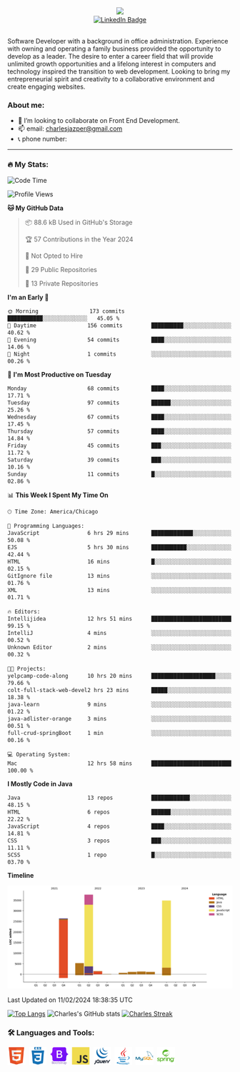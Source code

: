 <div id="header" align="center">
  <img src="https://media.giphy.com/media/O2PhyxtkFwCtUO6nen/giphy.gif" width="100"/>
</div>

<div id="badges" align="center">
  <a href="https://www.linkedin.com/in/charles-jazper/">
    <img src="https://img.shields.io/badge/LinkedIn-blue?style=for-the-badge&logo=linkedin&logoColor=white" alt="LinkedIn Badge"/>
  </a>
</div>

<div id="profile-views" align="center">
  <img src="https://komarev.com/ghpvc/?username=charlesaggasid&style=flat-square&color=blue" alt=""/>
</div>

Software Developer with a background in office administration. Experience with owning and operating a family business provided the opportunity to develop as a leader. The desire to enter a career field that will provide unlimited growth opportunities and a lifelong interest in computers and technology inspired the transition to web development. Looking to bring my entrepreneurial spirit and creativity to a collaborative environment and create engaging websites.

### About me:
- 💞️ I’m looking to collaborate on Front End Development.
- 📫 email: charlesjazper@gmail.com
- 📞 phone number: 
---
### 🔥 My Stats:
<!--START_SECTION:waka-->
![Code Time](http://img.shields.io/badge/Code%20Time-468%20hrs%2058%20mins-blue)

![Profile Views](http://img.shields.io/badge/Profile%20Views-187-blue)

**🐱 My GitHub Data** 

> 📦 88.6 kB Used in GitHub's Storage 
 > 
> 🏆 57 Contributions in the Year 2024
 > 
> 🚫 Not Opted to Hire
 > 
> 📜 29 Public Repositories 
 > 
> 🔑 13 Private Repositories 
 > 
**I'm an Early 🐤** 

```text
🌞 Morning                173 commits         ███████████░░░░░░░░░░░░░░   45.05 % 
🌆 Daytime                156 commits         ██████████░░░░░░░░░░░░░░░   40.62 % 
🌃 Evening                54 commits          ████░░░░░░░░░░░░░░░░░░░░░   14.06 % 
🌙 Night                  1 commits           ░░░░░░░░░░░░░░░░░░░░░░░░░   00.26 % 
```
📅 **I'm Most Productive on Tuesday** 

```text
Monday                   68 commits          ████░░░░░░░░░░░░░░░░░░░░░   17.71 % 
Tuesday                  97 commits          ██████░░░░░░░░░░░░░░░░░░░   25.26 % 
Wednesday                67 commits          ████░░░░░░░░░░░░░░░░░░░░░   17.45 % 
Thursday                 57 commits          ████░░░░░░░░░░░░░░░░░░░░░   14.84 % 
Friday                   45 commits          ███░░░░░░░░░░░░░░░░░░░░░░   11.72 % 
Saturday                 39 commits          ███░░░░░░░░░░░░░░░░░░░░░░   10.16 % 
Sunday                   11 commits          █░░░░░░░░░░░░░░░░░░░░░░░░   02.86 % 
```


📊 **This Week I Spent My Time On** 

```text
🕑︎ Time Zone: America/Chicago

💬 Programming Languages: 
JavaScript               6 hrs 29 mins       █████████████░░░░░░░░░░░░   50.08 % 
EJS                      5 hrs 30 mins       ███████████░░░░░░░░░░░░░░   42.44 % 
HTML                     16 mins             █░░░░░░░░░░░░░░░░░░░░░░░░   02.15 % 
GitIgnore file           13 mins             ░░░░░░░░░░░░░░░░░░░░░░░░░   01.76 % 
XML                      13 mins             ░░░░░░░░░░░░░░░░░░░░░░░░░   01.71 % 

🔥 Editors: 
Intellijidea             12 hrs 51 mins      █████████████████████████   99.15 % 
IntelliJ                 4 mins              ░░░░░░░░░░░░░░░░░░░░░░░░░   00.52 % 
Unknown Editor           2 mins              ░░░░░░░░░░░░░░░░░░░░░░░░░   00.32 % 

🐱‍💻 Projects: 
yelpcamp-code-along      10 hrs 20 mins      ████████████████████░░░░░   79.66 % 
colt-full-stack-web-devel2 hrs 23 mins       █████░░░░░░░░░░░░░░░░░░░░   18.38 % 
java-learn               9 mins              ░░░░░░░░░░░░░░░░░░░░░░░░░   01.22 % 
java-adlister-orange     3 mins              ░░░░░░░░░░░░░░░░░░░░░░░░░   00.51 % 
full-crud-springBoot     1 min               ░░░░░░░░░░░░░░░░░░░░░░░░░   00.16 % 

💻 Operating System: 
Mac                      12 hrs 58 mins      █████████████████████████   100.00 % 
```

**I Mostly Code in Java** 

```text
Java                     13 repos            ████████████░░░░░░░░░░░░░   48.15 % 
HTML                     6 repos             ██████░░░░░░░░░░░░░░░░░░░   22.22 % 
JavaScript               4 repos             ████░░░░░░░░░░░░░░░░░░░░░   14.81 % 
CSS                      3 repos             ███░░░░░░░░░░░░░░░░░░░░░░   11.11 % 
SCSS                     1 repo              █░░░░░░░░░░░░░░░░░░░░░░░░   03.70 % 
```



**Timeline**

![Lines of Code chart](https://raw.githubusercontent.com/charlesaggasid/charlesaggasid/main/assets/bar_graph.png)


 Last Updated on 11/02/2024 18:38:35 UTC
<!--END_SECTION:waka-->

[![Top Langs](https://github-readme-stats.vercel.app/api/top-langs/?username=charlesaggasid&layout=compact)](https://github.com/charlesaggasid/github-readme-stats)
![Charles's GitHub stats](https://github-readme-stats.vercel.app/api?username=charlesaggasid&count_private=true&show_icons=true&theme=dracula)
[![Charles Streak](http://github-readme-streak-stats.herokuapp.com?user=charlesaggasid&theme=dark&background=000000)](https://git.io/streak-stats)


### 🛠️  Languages and Tools:
<div>
<img src="https://github.com/devicons/devicon/blob/master/icons/html5/html5-original.svg" title="HTML5" alt="HTML" width="40" height="40"/>&nbsp;
<img src="https://github.com/devicons/devicon/blob/master/icons/css3/css3-plain-wordmark.svg"  title="CSS3" alt="CSS" width="40" height="40"/>&nbsp;
<img src="https://github.com/devicons/devicon/blob/master/icons/bootstrap/bootstrap-original-wordmark.svg"  title="Bootstrap" alt="Bootstrap" width="40" height="40"/>&nbsp;
<img src="https://github.com/devicons/devicon/blob/master/icons/javascript/javascript-original.svg" title="JavaScript" alt="JavaScript" width="40" height="40"/>&nbsp;
  <img src="https://github.com/devicons/devicon/blob/master/icons/jquery/jquery-original-wordmark.svg" title="jQuery" alt="jQuery" width="40" height="40"/>&nbsp;
<img src="https://github.com/devicons/devicon/blob/master/icons/java/java-original.svg" title="Java"  alt="Java" width="40" height="40"/>&nbsp;
<img src="https://github.com/devicons/devicon/blob/master/icons/mysql/mysql-original-wordmark.svg" title="MySQL"  alt="MySQL" width="40" height="40"/>&nbsp;
<img src="https://github.com/devicons/devicon/blob/master/icons/spring/spring-original-wordmark.svg" title="Spring"  alt="Spring" width="40" height="40"/>&nbsp;  
</div>
<!---
charlesaggasid/charlesaggasid is a ✨ special ✨ repository because its `README.md` (this file) appears on your GitHub profile.
You can click the Preview link to take a look at your changes.
--->
